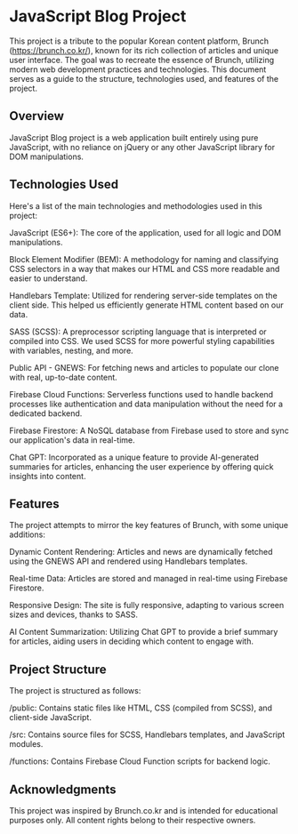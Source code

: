 # JavaScript Blog Project
This project is a tribute to the popular Korean content platform, Brunch (https://brunch.co.kr/), known for its rich collection of articles and unique user interface. The goal was to recreate the essence of Brunch, utilizing modern web development practices and technologies. This document serves as a guide to the structure, technologies used, and features of the project.

## Overview
JavaScript Blog project is a web application built entirely using pure JavaScript, with no reliance on jQuery or any other JavaScript library for DOM manipulations.

## Technologies Used
Here's a list of the main technologies and methodologies used in this project:

JavaScript (ES6+): The core of the application, used for all logic and DOM manipulations.

Block Element Modifier (BEM): A methodology for naming and classifying CSS selectors in a way that makes our HTML and CSS more readable and easier to understand.

Handlebars Template: Utilized for rendering server-side templates on the client side. This helped us efficiently generate HTML content based on our data.

SASS (SCSS): A preprocessor scripting language that is interpreted or compiled into CSS. We used SCSS for more powerful styling capabilities with variables, nesting, and more.

Public API - GNEWS: For fetching news and articles to populate our clone with real, up-to-date content.

Firebase Cloud Functions: Serverless functions used to handle backend processes like authentication and data manipulation without the need for a dedicated backend.

Firebase Firestore: A NoSQL database from Firebase used to store and sync our application's data in real-time.

Chat GPT: Incorporated as a unique feature to provide AI-generated summaries for articles, enhancing the user experience by offering quick insights into content.

## Features
The project attempts to mirror the key features of Brunch, with some unique additions:

Dynamic Content Rendering: Articles and news are dynamically fetched using the GNEWS API and rendered using Handlebars templates.

Real-time Data: Articles are stored and managed in real-time using Firebase Firestore.

Responsive Design: The site is fully responsive, adapting to various screen sizes and devices, thanks to SASS.

AI Content Summarization: Utilizing Chat GPT to provide a brief summary for articles, aiding users in deciding which content to engage with.

## Project Structure
The project is structured as follows:

/public: Contains static files like HTML, CSS (compiled from SCSS), and client-side JavaScript.

/src: Contains source files for SCSS, Handlebars templates, and JavaScript modules.

/functions: Contains Firebase Cloud Function scripts for backend logic.

## Acknowledgments
This project was inspired by Brunch.co.kr and is intended for educational purposes only. All content rights belong to their respective owners.
